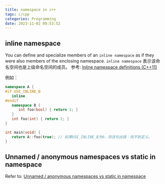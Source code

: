 ```yaml
---
title: namespace in c++
tags: c/cpp
categories: Programming
date: 2023-11-02 09:53:52
---
```



## inline namespace

You can define and specialize members of an `inline namespace` as if they were also members of the enclosing namespace.
`inline namespace` 表示该命名空间也是上级命名空间的成员。
参考: [Inline namespace definitions (C++11)](https://www.ibm.com/docs/en/zos/2.2.0?topic=only-inline-namespace-definitions-c11)

例如：

```cpp
namespace A {
#if USE_INLINE_B
   inline
#endif
   namespace B {
      int foo(bool) { return 1; }
   }
   int foo(int) { return 2; }
}

int main(void) {
   return A::foo(true); // 如果USE_INLINE_B为0，则该句出错：找不到定义。
}
```

## Unnamed / anonymous namespaces vs static in namespace

Refer to: [Unnamed / anonymous namespaces vs static in namespace](https://medium.com/pranayaggarwal25/unnamed-namespaces-static-f1498741c527)

